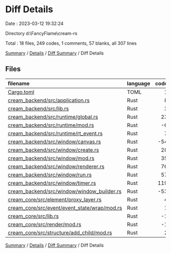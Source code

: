 # Diff Details

Date : 2023-03-12 19:32:24

Directory d:\\FancyFlame\\cream-rs

Total : 18 files,  249 codes, 1 comments, 57 blanks, all 307 lines

[Summary](results.md) / [Details](details.md) / [Diff Summary](diff.md) / Diff Details

## Files
| filename | language | code | comment | blank | total |
| :--- | :--- | ---: | ---: | ---: | ---: |
| [Cargo.toml](/Cargo.toml) | TOML | 1 | 0 | 0 | 1 |
| [cream_backend/src/application.rs](/cream_backend/src/application.rs) | Rust | 8 | 0 | 3 | 11 |
| [cream_backend/src/lib.rs](/cream_backend/src/lib.rs) | Rust | 3 | 0 | 1 | 4 |
| [cream_backend/src/runtime/global.rs](/cream_backend/src/runtime/global.rs) | Rust | 23 | 0 | 8 | 31 |
| [cream_backend/src/runtime/mod.rs](/cream_backend/src/runtime/mod.rs) | Rust | -6 | 0 | -1 | -7 |
| [cream_backend/src/runtime/rt_event.rs](/cream_backend/src/runtime/rt_event.rs) | Rust | 7 | 0 | 1 | 8 |
| [cream_backend/src/window/canvas.rs](/cream_backend/src/window/canvas.rs) | Rust | -54 | 0 | -8 | -62 |
| [cream_backend/src/window/create.rs](/cream_backend/src/window/create.rs) | Rust | 28 | 0 | 6 | 34 |
| [cream_backend/src/window/mod.rs](/cream_backend/src/window/mod.rs) | Rust | 35 | 0 | 4 | 39 |
| [cream_backend/src/window/renderer.rs](/cream_backend/src/window/renderer.rs) | Rust | 76 | 0 | 20 | 96 |
| [cream_backend/src/window/run.rs](/cream_backend/src/window/run.rs) | Rust | 57 | 0 | 14 | 71 |
| [cream_backend/src/window/timer.rs](/cream_backend/src/window/timer.rs) | Rust | 119 | 0 | 20 | 139 |
| [cream_backend/src/window/window_builder.rs](/cream_backend/src/window/window_builder.rs) | Rust | -53 | 0 | -11 | -64 |
| [cream_core/src/element/proxy_layer.rs](/cream_core/src/element/proxy_layer.rs) | Rust | 4 | 0 | 0 | 4 |
| [cream_core/src/event/event_state/wrap/mod.rs](/cream_core/src/event/event_state/wrap/mod.rs) | Rust | 1 | 0 | 0 | 1 |
| [cream_core/src/lib.rs](/cream_core/src/lib.rs) | Rust | -1 | 1 | 0 | 0 |
| [cream_core/src/render/mod.rs](/cream_core/src/render/mod.rs) | Rust | -1 | 0 | 0 | -1 |
| [cream_core/src/structure/add_child/mod.rs](/cream_core/src/structure/add_child/mod.rs) | Rust | 2 | 0 | 0 | 2 |

[Summary](results.md) / [Details](details.md) / [Diff Summary](diff.md) / Diff Details